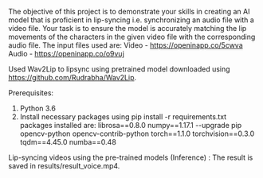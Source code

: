 The objective of this project is to demonstrate your skills in creating an AI model that is proficient in
lip-syncing i.e. synchronizing an audio file with a video file. Your task is to ensure the model is accurately
matching the lip movements of the characters in the given video file with the corresponding audio file.
The input files used are:
Video - https://openinapp.co/5cwva
Audio - https://openinapp.co/o9vuj

Used Wav2Lip to lipsync using pretrained model downloaded using https://github.com/Rudrabha/Wav2Lip.

Prerequisites:
1. Python 3.6
2. Install necessary packages using pip install -r requirements.txt
   packages installed are:
   librosa==0.8.0
   numpy==1.17.1
   --upgrade pip
   opencv-python
   opencv-contrib-python
   torch==1.1.0
   torchvision==0.3.0
   tqdm==4.45.0
   numba==0.48


Lip-syncing videos using the pre-trained models (Inference) :
The result is saved in results/result_voice.mp4.

